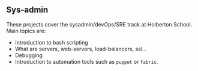 ## Sys-admin
These projects cover the sysadmin/devOps/SRE track at Holberton School.  
Main topics are:  
- Introduction to bash scripting
- What are servers, web-servers, load-balancers, ssl...
- Debugging  
- Introduction to automation tools such as `puppet` or `fabric`.
